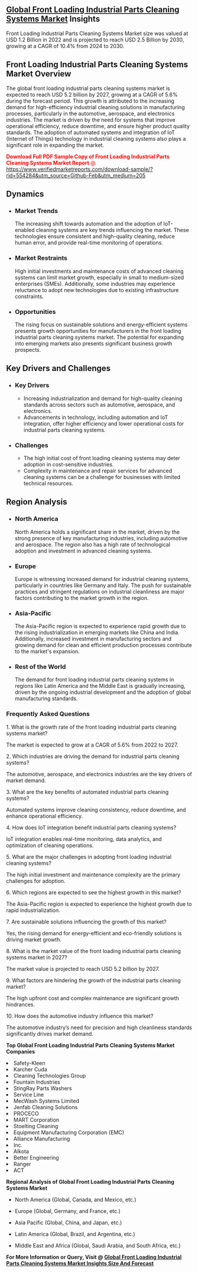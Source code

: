 <h2><a href="https://www.verifiedmarketreports.com/download-sample/?rid=554284&amp;utm_source=Github&amp;utm_medium=205" target="_blank">Global Front Loading Industrial Parts Cleaning Systems Market</a> Insights</h2><p>Front Loading Industrial Parts Cleaning Systems Market size was valued at USD 1.2 Billion in 2022 and is projected to reach USD 2.5 Billion by 2030, growing at a CAGR of 10.4% from 2024 to 2030.</p><p> <h2>Front Loading Industrial Parts Cleaning Systems Market Overview</h2> <p>The global front loading industrial parts cleaning systems market is expected to reach USD 5.2 billion by 2027, growing at a CAGR of 5.6% during the forecast period. This growth is attributed to the increasing demand for high-efficiency industrial cleaning solutions in manufacturing processes, particularly in the automotive, aerospace, and electronics industries. The market is driven by the need for systems that improve operational efficiency, reduce downtime, and ensure higher product quality standards. The adoption of automated systems and integration of IoT (Internet of Things) technology in industrial cleaning systems also plays a significant role in expanding the market.</p> <p><p><span class=""><span style="color: #ff0000;"><strong>Download Full PDF Sample Copy of Front Loading Industrial Parts Cleaning Systems Market Report</strong> @ </span><a href="https://www.verifiedmarketreports.com/download-sample/?rid=554284&amp;utm_source=Github-Feb&amp;utm_medium=205" target="_blank">https://www.verifiedmarketreports.com/download-sample/?rid=554284&amp;utm_source=Github-Feb&amp;utm_medium=205</a></span></p></p> <h2>Dynamics</h2> <ul> <li><h3>Market Trends</h3> The increasing shift towards automation and the adoption of IoT-enabled cleaning systems are key trends influencing the market. These technologies ensure consistent and high-quality cleaning, reduce human error, and provide real-time monitoring of operations. </li> <li><h3>Market Restraints</h3> High initial investments and maintenance costs of advanced cleaning systems can limit market growth, especially in small to medium-sized enterprises (SMEs). Additionally, some industries may experience reluctance to adopt new technologies due to existing infrastructure constraints. </li> <li><h3>Opportunities</h3> The rising focus on sustainable solutions and energy-efficient systems presents growth opportunities for manufacturers in the front loading industrial parts cleaning systems market. The potential for expanding into emerging markets also presents significant business growth prospects. </li> </ul> <h2>Key Drivers and Challenges</h2> <ul> <li><h3>Key Drivers</h3> <ul> <li>Increasing industrialization and demand for high-quality cleaning standards across sectors such as automotive, aerospace, and electronics.</li> <li>Advancements in technology, including automation and IoT integration, offer higher efficiency and lower operational costs for industrial parts cleaning systems.</li> </ul> </li> <li><h3>Challenges</h3> <ul> <li>The high initial cost of front loading cleaning systems may deter adoption in cost-sensitive industries.</li> <li>Complexity in maintenance and repair services for advanced cleaning systems can be a challenge for businesses with limited technical resources.</li> </ul> </li> </ul> <h2>Region Analysis</h2> <ul> <li><h3>North America</h3> North America holds a significant share in the market, driven by the strong presence of key manufacturing industries, including automotive and aerospace. The region also has a high rate of technological adoption and investment in advanced cleaning systems. </li> <li><h3>Europe</h3> Europe is witnessing increased demand for industrial cleaning systems, particularly in countries like Germany and Italy. The push for sustainable practices and stringent regulations on industrial cleanliness are major factors contributing to the market growth in the region. </li> <li><h3>Asia-Pacific</h3> The Asia-Pacific region is expected to experience rapid growth due to the rising industrialization in emerging markets like China and India. Additionally, increased investment in manufacturing sectors and growing demand for clean and efficient production processes contribute to the market's expansion. </li> <li><h3>Rest of the World</h3> The demand for front loading industrial parts cleaning systems in regions like Latin America and the Middle East is gradually increasing, driven by the ongoing industrial development and the adoption of global manufacturing standards.</li> </ul> <h3>Frequently Asked Questions</h3> <p>1. What is the growth rate of the front loading industrial parts cleaning systems market?</p> <p>The market is expected to grow at a CAGR of 5.6% from 2022 to 2027.</p> <p>2. Which industries are driving the demand for industrial parts cleaning systems?</p> <p>The automotive, aerospace, and electronics industries are the key drivers of market demand.</p> <p>3. What are the key benefits of automated industrial parts cleaning systems?</p> <p>Automated systems improve cleaning consistency, reduce downtime, and enhance operational efficiency.</p> <p>4. How does IoT integration benefit industrial parts cleaning systems?</p> <p>IoT integration enables real-time monitoring, data analytics, and optimization of cleaning operations.</p> <p>5. What are the major challenges in adopting front loading industrial cleaning systems?</p> <p>The high initial investment and maintenance complexity are the primary challenges for adoption.</p> <p>6. Which regions are expected to see the highest growth in this market?</p> <p>The Asia-Pacific region is expected to experience the highest growth due to rapid industrialization.</p> <p>7. Are sustainable solutions influencing the growth of this market?</p> <p>Yes, the rising demand for energy-efficient and eco-friendly solutions is driving market growth.</p> <p>8. What is the market value of the front loading industrial parts cleaning systems market in 2027?</p> <p>The market value is projected to reach USD 5.2 billion by 2027.</p> <p>9. What factors are hindering the growth of the industrial parts cleaning market?</p> <p>The high upfront cost and complex maintenance are significant growth hindrances.</p> <p>10. How does the automotive industry influence this market?</p> <p>The automotive industry’s need for precision and high cleanliness standards significantly drives market demand.</p> </p><p><strong>Top Global Front Loading Industrial Parts Cleaning Systems Market Companies</strong></p><div data-test-id=""><p><li>Safety-Kleen</li><li> Karcher Cuda</li><li> Cleaning Technologies Group</li><li> Fountain Industries</li><li> StingRay Parts Washers</li><li> Service Line</li><li> MecWash Systems Limited</li><li> Jenfab Cleaning Solutions</li><li> PROCECO</li><li> MART Corporation</li><li> Stoelting Cleaning</li><li> Equipment Manufacturing Corporation (EMC)</li><li> Alliance Manufacturing</li><li> Inc.</li><li> Alkota</li><li> Better Engineering</li><li> Ranger</li><li> ACT</li></p><div><strong>Regional Analysis of&nbsp;Global Front Loading Industrial Parts Cleaning Systems Market</strong></div><ul><li dir="ltr"><p dir="ltr">North America&nbsp;(Global, Canada, and Mexico, etc.)</p></li><li dir="ltr"><p dir="ltr">Europe (Global, Germany, and France, etc.)</p></li><li dir="ltr"><p dir="ltr">Asia Pacific&nbsp;(Global, China, and Japan, etc.)</p></li><li dir="ltr"><p dir="ltr">Latin America&nbsp;(Global, Brazil, and Argentina, etc.)</p></li><li dir="ltr">Middle East and Africa&nbsp;(Global, Saudi Arabia, and South Africa, etc.)</li></ul><p><strong>For More Information or Query, Visit @&nbsp;</strong><strong><a href="https://www.verifiedmarketreports.com/product/front-loading-industrial-parts-cleaning-systems-market/?utm_source=Github&amp;utm_medium=205" target="_blank">Global Front Loading Industrial Parts Cleaning Systems Market Insights Size And Forecast</a></strong></p></div>
